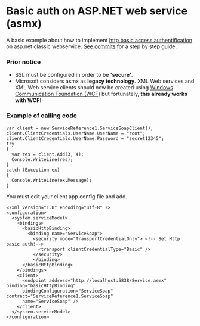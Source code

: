 # Basic auth on ASP.NET web service (asmx)

A basic example about how to implement [http basic access authentification](https://en.wikipedia.org/wiki/Basic_access_authentication) on asp.net classic webservice.
[See commits](https://github.com/kmteam/asmxBasicAuthDemo/commits/master) for a step by step guide.

### Prior notice
- SSL must be configured in order to be **'secure'**.
- Microsoft considers asmx as **legacy technology**. XML Web services and XML Web service clients should now be created using [Windows Communication Foundation (WCF)](https://docs.microsoft.com/en-us/dotnet/framework/wcf/index) but fortunately, **this already works with WCF**!


### Example of calling code

```
var client = new ServiceReference1.ServiceSoapClient();
client.ClientCredentials.UserName.UserName = "root";
client.ClientCredentials.UserName.Password = "secret12345";
try
{
  var res = client.Add(3, 4);
  Console.WriteLine(res);
}
catch (Exception ex)
{
  Console.WriteLine(ex.Message);
}
```

You must edit your client app.config file and add.
```
<?xml version="1.0" encoding="utf-8" ?>
<configuration>
  <system.serviceModel>
    <bindings>
      <basicHttpBinding>
        <binding name="ServiceSoap">
          <security mode="TransportCredentialOnly"> <!-- Set Http basic auth!-->
            <transport clientCredentialType="Basic" />
          </security>
          </binding>
      </basicHttpBinding>
    </bindings>
    <client>
      <endpoint address="http://localhost:5838/Service.asmx" binding="basicHttpBinding"
      bindingConfiguration="ServiceSoap" contract="ServiceReference1.ServiceSoap"
      name="ServiceSoap" />
    </client>
  </system.serviceModel>
</configuration>
```

